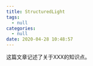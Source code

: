 ```yaml
---
title: StructuredLight
tags:
  - null
categories:
  - null
date: 2020-04-28 10:48:57
---
```


这篇文章记述了关于XXX的知识点。

<!--more-->




